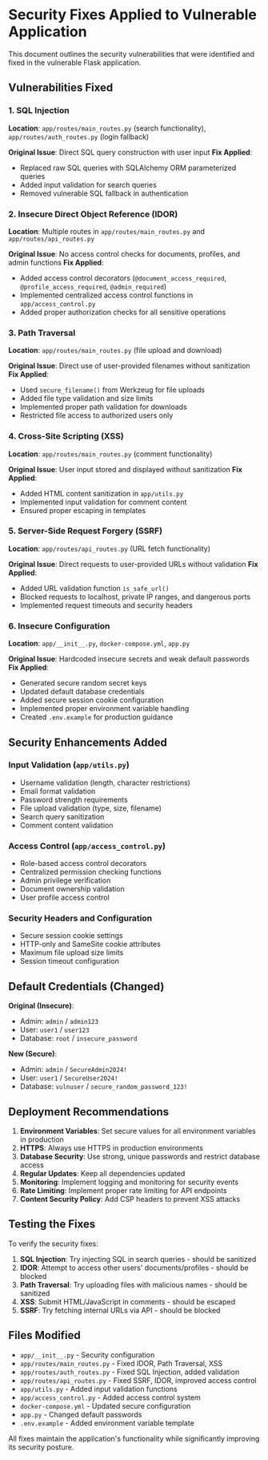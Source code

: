 # Security Fixes Applied to Vulnerable Application

This document outlines the security vulnerabilities that were identified and fixed in the vulnerable Flask application.

## Vulnerabilities Fixed

### 1. SQL Injection
**Location**: `app/routes/main_routes.py` (search functionality), `app/routes/auth_routes.py` (login fallback)

**Original Issue**: Direct SQL query construction with user input
**Fix Applied**: 
- Replaced raw SQL queries with SQLAlchemy ORM parameterized queries
- Added input validation for search queries
- Removed vulnerable SQL fallback in authentication

### 2. Insecure Direct Object Reference (IDOR)
**Location**: Multiple routes in `app/routes/main_routes.py` and `app/routes/api_routes.py`

**Original Issue**: No access control checks for documents, profiles, and admin functions
**Fix Applied**:
- Added access control decorators (`@document_access_required`, `@profile_access_required`, `@admin_required`)
- Implemented centralized access control functions in `app/access_control.py`
- Added proper authorization checks for all sensitive operations

### 3. Path Traversal
**Location**: `app/routes/main_routes.py` (file upload and download)

**Original Issue**: Direct use of user-provided filenames without sanitization
**Fix Applied**:
- Used `secure_filename()` from Werkzeug for file uploads
- Added file type validation and size limits
- Implemented proper path validation for downloads
- Restricted file access to authorized users only

### 4. Cross-Site Scripting (XSS)
**Location**: `app/routes/main_routes.py` (comment functionality)

**Original Issue**: User input stored and displayed without sanitization
**Fix Applied**:
- Added HTML content sanitization in `app/utils.py`
- Implemented input validation for comment content
- Ensured proper escaping in templates

### 5. Server-Side Request Forgery (SSRF)
**Location**: `app/routes/api_routes.py` (URL fetch functionality)

**Original Issue**: Direct requests to user-provided URLs without validation
**Fix Applied**:
- Added URL validation function `is_safe_url()`
- Blocked requests to localhost, private IP ranges, and dangerous ports
- Implemented request timeouts and security headers

### 6. Insecure Configuration
**Location**: `app/__init__.py`, `docker-compose.yml`, `app.py`

**Original Issue**: Hardcoded insecure secrets and weak default passwords
**Fix Applied**:
- Generated secure random secret keys
- Updated default database credentials
- Added secure session cookie configuration
- Implemented proper environment variable handling
- Created `.env.example` for production guidance

## Security Enhancements Added

### Input Validation (`app/utils.py`)
- Username validation (length, character restrictions)
- Email format validation
- Password strength requirements
- File upload validation (type, size, filename)
- Search query sanitization
- Comment content validation

### Access Control (`app/access_control.py`)
- Role-based access control decorators
- Centralized permission checking functions
- Admin privilege verification
- Document ownership validation
- User profile access control

### Security Headers and Configuration
- Secure session cookie settings
- HTTP-only and SameSite cookie attributes
- Maximum file upload size limits
- Session timeout configuration

## Default Credentials (Changed)

**Original (Insecure)**:
- Admin: `admin` / `admin123`
- User: `user1` / `user123`
- Database: `root` / `insecure_password`

**New (Secure)**:
- Admin: `admin` / `SecureAdmin2024!`
- User: `user1` / `SecureUser2024!`
- Database: `vulnuser` / `secure_random_password_123!`

## Deployment Recommendations

1. **Environment Variables**: Set secure values for all environment variables in production
2. **HTTPS**: Always use HTTPS in production environments
3. **Database Security**: Use strong, unique passwords and restrict database access
4. **Regular Updates**: Keep all dependencies updated
5. **Monitoring**: Implement logging and monitoring for security events
6. **Rate Limiting**: Implement proper rate limiting for API endpoints
7. **Content Security Policy**: Add CSP headers to prevent XSS attacks

## Testing the Fixes

To verify the security fixes:

1. **SQL Injection**: Try injecting SQL in search queries - should be sanitized
2. **IDOR**: Attempt to access other users' documents/profiles - should be blocked
3. **Path Traversal**: Try uploading files with malicious names - should be sanitized
4. **XSS**: Submit HTML/JavaScript in comments - should be escaped
5. **SSRF**: Try fetching internal URLs via API - should be blocked

## Files Modified

- `app/__init__.py` - Security configuration
- `app/routes/main_routes.py` - Fixed IDOR, Path Traversal, XSS
- `app/routes/auth_routes.py` - Fixed SQL Injection, added validation
- `app/routes/api_routes.py` - Fixed SSRF, IDOR, improved access control
- `app/utils.py` - Added input validation functions
- `app/access_control.py` - Added access control system
- `docker-compose.yml` - Updated secure configuration
- `app.py` - Changed default passwords
- `.env.example` - Added environment variable template

All fixes maintain the application's functionality while significantly improving its security posture.